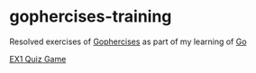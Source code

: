 # gophercises-training
Resolved exercises of [Gophercises](https://gophercises.com) as part of my learning of [Go](https://golang.org/)

[EX1 Quiz Game](/quiz_game/)
